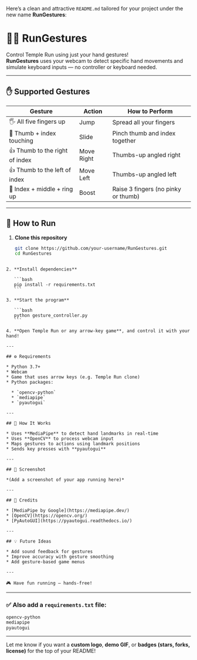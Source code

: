 Here’s a clean and attractive `README.md` tailored for your project under the new name **RunGestures**:

# 🏃‍♂️ RunGestures

Control Temple Run using just your hand gestures!  
**RunGestures** uses your webcam to detect specific hand movements and simulate keyboard inputs — no controller or keyboard needed.

---

## ✋ Supported Gestures

| Gesture                        | Action       | How to Perform                         |
|-------------------------------|--------------|----------------------------------------|
| 🖐 All five fingers up         | Jump         | Spread all your fingers                |
| 🤏 Thumb + index touching      | Slide        | Pinch thumb and index together         |
| 👍 Thumb to the right of index | Move Right   | Thumbs-up angled right                 |
| 👍 Thumb to the left of index  | Move Left    | Thumbs-up angled left                  |
| 🖖 Index + middle + ring up    | Boost        | Raise 3 fingers (no pinky or thumb)    |

---

## 🚀 How to Run

1. **Clone this repository**
   ```bash
   git clone https://github.com/your-username/RunGestures.git
   cd RunGestures
````

2. **Install dependencies**

   ```bash
   pip install -r requirements.txt
   ```

3. **Start the program**

   ```bash
   python gesture_controller.py
   ```

4. **Open Temple Run or any arrow-key game**, and control it with your hand!

---

## ⚙️ Requirements

* Python 3.7+
* Webcam
* Game that uses arrow keys (e.g. Temple Run clone)
* Python packages:

  * `opencv-python`
  * `mediapipe`
  * `pyautogui`

---

## 🧠 How It Works

* Uses **MediaPipe** to detect hand landmarks in real-time
* Uses **OpenCV** to process webcam input
* Maps gestures to actions using landmark positions
* Sends key presses with **pyautogui**

---

## 📸 Screenshot

*(Add a screenshot of your app running here)*

---

## 🙌 Credits

* [MediaPipe by Google](https://mediapipe.dev/)
* [OpenCV](https://opencv.org/)
* [PyAutoGUI](https://pyautogui.readthedocs.io/)

---

## 💡 Future Ideas

* Add sound feedback for gestures
* Improve accuracy with gesture smoothing
* Add gesture-based game menus

---

🎮 Have fun running — hands-free!

````

---

### ✅ Also add a `requirements.txt` file:

```txt
opencv-python
mediapipe
pyautogui
````

---

Let me know if you want a **custom logo**, **demo GIF**, or **badges (stars, forks, license)** for the top of your README!
